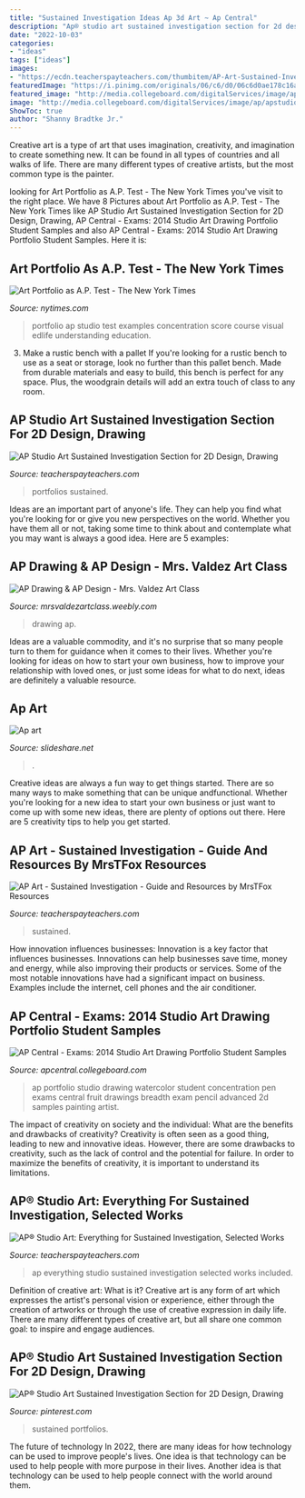 ```yaml
---
title: "Sustained Investigation Ideas Ap 3d Art ~ Ap Central"
description: "Ap® studio art sustained investigation section for 2d design, drawing"
date: "2022-10-03"
categories:
- "ideas"
tags: ["ideas"]
images:
- "https://ecdn.teacherspayteachers.com/thumbitem/AP-Art-Sustained-Investigation-Guide-and-Resources-5658870-1591546225/original-5658870-2.jpg"
featuredImage: "https://i.pinimg.com/originals/06/c6/d0/06c6d0ae178c16a67ed5782a001b9899.jpg"
featured_image: "http://media.collegeboard.com/digitalServices/image/ap/apstudioart/Dr_C_6_Lee_9.jpg"
image: "http://media.collegeboard.com/digitalServices/image/ap/apstudioart/Dr_C_6_Lee_9.jpg"
ShowToc: true
author: "Shanny Bradtke Jr."
---
```



Creative art is a type of art that uses imagination, creativity, and imagination to create something new. It can be found in all types of countries and all walks of life. There are many different types of creative artists, but the most common type is the painter.

	

		
looking for Art Portfolio as A.P. Test - The New York Times you've visit to the right place. We have 8 Pictures about Art Portfolio as A.P. Test - The New York Times like AP Studio Art Sustained Investigation Section for 2D Design, Drawing, AP Central - Exams: 2014 Studio Art Drawing Portfolio Student Samples and also AP Central - Exams: 2014 Studio Art Drawing Portfolio Student Samples. Here it is:
		
    
## Art Portfolio As A.P. Test - The New York Times

<img loading=lazy src="https://static01.nyt.com/images/2014/11/02/education/edlife/02FIELDOFSTUDY_COMBO/02FIELDOFSTUDY_COMBO-master1050.jpg" onerror="this.onerror=null;this.src='https://tse4.mm.bing.net/th?id=OIP.aTZ-2K6lJilxJDEZFGkF0wHaEr&amp;pid=15.1';" alt="Art Portfolio as A.P. Test - The New York Times">

_Source: nytimes.com_

>portfolio ap studio test examples concentration score course visual edlife understanding education. 

	

3. Make a rustic bench with a pallet
If you're looking for a rustic bench to use as a seat or storage, look no further than this pallet bench. Made from durable materials and easy to build, this bench is perfect for any space. Plus, the woodgrain details will add an extra touch of class to any room.

    
## AP Studio Art Sustained Investigation Section For 2D Design, Drawing

<img loading=lazy src="https://ecdn.teacherspayteachers.com/thumbitem/AP-Studio-Art-Sustained-Investigation-Section-for-2D-Design-Drawing-Portfolios-4619391-1573161481/original-4619391-3.jpg" onerror="this.onerror=null;this.src='https://tse4.mm.bing.net/th?id=OIP.CVWNymD-OprDwJ6biPIPbwAAAA&amp;pid=15.1';" alt="AP Studio Art Sustained Investigation Section for 2D Design, Drawing">

_Source: teacherspayteachers.com_

>portfolios sustained. 

	

Ideas are an important part of anyone's life. They can help you find what you're looking for or give you new perspectives on the world. Whether you have them all or not, taking some time to think about and contemplate what you may want is always a good idea. Here are 5 examples: 

    
## AP Drawing &amp; AP Design - Mrs. Valdez Art Class

<img loading=lazy src="http://mrsvaldezartclass.weebly.com/uploads/8/1/9/1/8191206/962052_orig.jpg" onerror="this.onerror=null;this.src='https://tse3.mm.bing.net/th?id=OIP.3rfOSifoqV1lni8k95IWpwHaK-&amp;pid=15.1';" alt="AP Drawing &amp; AP Design - Mrs. Valdez Art Class">

_Source: mrsvaldezartclass.weebly.com_

>drawing ap. 

	

Ideas are a valuable commodity, and it's no surprise that so many people turn to them for guidance when it comes to their lives. Whether you're looking for ideas on how to start your own business, how to improve your relationship with loved ones, or just some ideas for what to do next, ideas are definitely a valuable resource.

    
## Ap Art

<img loading=lazy src="https://image.slidesharecdn.com/apart-100513113841-phpapp01/95/ap-art-6-728.jpg?cb=1273750789" onerror="this.onerror=null;this.src='https://tse1.mm.bing.net/th?id=OIP.52UcWdl_ZjGd0CLMHT1a0gHaFj&amp;pid=15.1';" alt="Ap art">

_Source: slideshare.net_

>. 

	

Creative ideas are always a fun way to get things started. There are so many ways to make something that can be unique andfunctional. Whether you're looking for a new idea to start your own business or just want to come up with some new ideas, there are plenty of options out there. Here are 5 creativity tips to help you get started.

    
## AP Art - Sustained Investigation - Guide And Resources By MrsTFox Resources

<img loading=lazy src="https://ecdn.teacherspayteachers.com/thumbitem/AP-Art-Sustained-Investigation-Guide-and-Resources-5658870-1591546225/original-5658870-2.jpg" onerror="this.onerror=null;this.src='https://tse3.mm.bing.net/th?id=OIP.l4514hBdZqZ4g2b1Av-7AwAAAA&amp;pid=15.1';" alt="AP Art - Sustained Investigation - Guide and Resources by MrsTFox Resources">

_Source: teacherspayteachers.com_

>sustained. 

	

How innovation influences businesses:
Innovation is a key factor that influences businesses. Innovations can help businesses save time, money and energy, while also improving their products or services. Some of the most notable innovations have had a significant impact on business. Examples include the internet, cell phones and the air conditioner.

    
## AP Central - Exams: 2014 Studio Art Drawing Portfolio Student Samples

<img loading=lazy src="http://media.collegeboard.com/digitalServices/image/ap/apstudioart/Dr_C_6_Lee_9.jpg" onerror="this.onerror=null;this.src='https://tse4.mm.bing.net/th?id=OIP.20kXKjbOalgdGZVxDQalxQHaLU&amp;pid=15.1';" alt="AP Central - Exams: 2014 Studio Art Drawing Portfolio Student Samples">

_Source: apcentral.collegeboard.com_

>ap portfolio studio drawing watercolor student concentration pen exams central fruit drawings breadth exam pencil advanced 2d samples painting artist. 

	

The impact of creativity on society and the individual: What are the benefits and drawbacks of creativity?
Creativity is often seen as a good thing, leading to new and innovative ideas. However, there are some drawbacks to creativity, such as the lack of control and the potential for failure. In order to maximize the benefits of creativity, it is important to understand its limitations.

    
## AP® Studio Art: Everything For Sustained Investigation, Selected Works

<img loading=lazy src="https://ecdn.teacherspayteachers.com/thumbitem/AP-Studio-Art-Everything-You-Need-for-Breadth-Concentration-Quality-3848936-1595512429/original-3848936-3.jpg" onerror="this.onerror=null;this.src='https://tse2.mm.bing.net/th?id=OIP.PBS-_YHzpgJHu14H3I_RGwAAAA&amp;pid=15.1';" alt="AP® Studio Art: Everything for Sustained Investigation, Selected Works">

_Source: teacherspayteachers.com_

>ap everything studio sustained investigation selected works included. 

	

Definition of creative art: What is it?
Creative art is any form of art which expresses the artist's personal vision or experience, either through the creation of artworks or through the use of creative expression in daily life. There are many different types of creative art, but all share one common goal: to inspire and engage audiences.

    
## AP® Studio Art Sustained Investigation Section For 2D Design, Drawing

<img loading=lazy src="https://i.pinimg.com/originals/06/c6/d0/06c6d0ae178c16a67ed5782a001b9899.jpg" onerror="this.onerror=null;this.src='https://tse2.mm.bing.net/th?id=OIP.F0rTFMSgXU12q_jOVlvIHQHaOg&amp;pid=15.1';" alt="AP® Studio Art Sustained Investigation Section for 2D Design, Drawing">

_Source: pinterest.com_

>sustained portfolios. 

	

The future of technology
In 2022, there are many ideas for how technology can be used to improve people's lives. One idea is that technology can be used to help people with more purpose in their lives. Another idea is that technology can be used to help people connect with the world around them.

